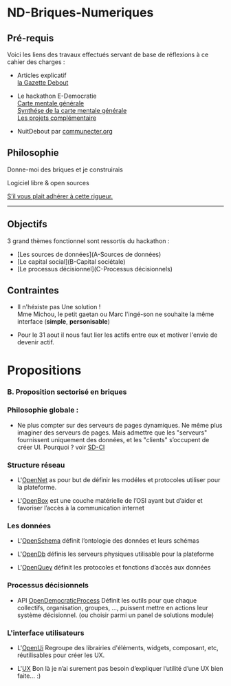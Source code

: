 # ND-Briques-Numeriques

## Pré-requis

Voici les liens des travaux effectués servant de base de réflexions à ce cahier des charges :

- Articles explicatif \
  [la Gazette Debout](http://gazettedebout.fr/2016/07/08/hackathondebout-geeks-de-nuit-debout-preparent-lavenir-mouvement/)

- Le hackathon E-Democratie \
  [Carte mentale générale](https://www.mindmeister.com/724254875/hackathondebout-e-democratie) \
  [Synthése de la carte mentale générale](https://www.mindmeister.com/721715693/hackathondebout-vue-d-ensemble) \
  [Les projets complémentaire](https://www.mindmeister.com/724295990/hackathondebout-projets-compl-mentaires)

- NuitDebout par [communecter.org](https://docs.google.com/document/d/1wZnQ6_0ak9YkXiglp1r5GNjxtrf6W6NP43wq2gvrkKg/mobilebasic)

## Philosophie

Donne-moi des briques et je construirais

Logiciel libre & open sources

[S’il vous plait adhérer à cette rigueur.](CRITIQUE.md)

---
## Objectifs

3 grand thèmes fonctionnel sont ressortis du hackathon :

-	[Les sources de données](A-Sources de données)
-	[Le capital social](B-Capital sociétale)
-	[Le processus décisionnel](C-Processus décisionnels)

## Contraintes

- Il n'héxiste pas Une solution !  <br/>
  Mme Michou, le petit gaetan ou Marc l'ingé-son ne souhaite la même interface
  (**simple**, **personisable**)

- Pour le 31 aout il nous faut lier les actifs entre eux et motiver l'envie de devenir actif.

Propositions
===

### B. Proposition sectorisé en briques

### Philosophie globale :

- Ne plus compter sur des serveurs de pages dynamiques. Ne même plus imaginer des serveurs de pages. Mais admettre que les "serveurs" fournissent uniquement des données, et les "clients" s’occupent de créer UI. Pourquoi ? voir [SD-CI](SD-CI.md)

### Structure réseau

- L'[OpenNet](https://github.com/corbane/ND-Briques-Numeriques-api/tree/master/A-Structure%20r%C3%A9seau/1-OpenNet)
  as pour but de définir les modéles et protocoles utiliser pour la plateforme.

- L'[OpenBox](https://github.com/corbane/ND-Briques-Numeriques-api/tree/master/A-Structure%20r%C3%A9seau/2-OpenBox)
  est une couche matérielle de l’OSI ayant but d’aider et favoriser l’accès à la communication internet

### Les données

- L'[OpenSchema](https://github.com/corbane/ND-Briques-Numeriques-api/tree/master/B-Les%20donn%C3%A9es/1-OpenSchema)
  définit l’ontologie des données et leurs schémas

- L'[OpenDb](https://github.com/corbane/ND-Briques-Numeriques-api/tree/master/B-Les%20donn%C3%A9es/2-OpenDb)
  définis les serveurs physiques utilisable pour la plateforme
  
- L'[OpenQuey](https://github.com/corbane/ND-Briques-Numeriques-api/tree/master/B-Les%20donn%C3%A9es/3-OpenQuery)
  définit les protocoles et fonctions d’accès aux données

### Processus décisionnels

- API [OpenDemocraticProcess](https://github.com/corbane/ND-Briques-Numeriques-api/tree/master/C-Processus%20d%C3%A9cisionnels/1-OpenDemocraticProcess)
  Définit les outils pour que chaque collectifs, organisation, groupes, …, puissent mettre en actions leur système décisionnel. (ou choisir parmi un panel de solutions module)

### L'interface utilisateurs

- L'[OpenUi](https://github.com/corbane/ND-Briques-Numeriques-api/tree/master/D-L'interface%20utilisateurs/1-OpenUi)
  Regroupe des librairies d'éléments, widgets, composant, etc, réutilisables pour créer les UX.

- L'[UX](https://github.com/corbane/ND-Briques-Numeriques-api/tree/master/D-L'interface%20utilisateurs/2-UX)
  Bon là je n’ai surement pas besoin d’expliquer l’utilité d’une UX bien faite… :)


